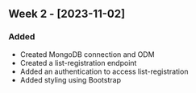 ## Week 2 - [2023-11-02]
### Added
- Created MongoDB connection and ODM
- Created a list-registration endpoint
- Added an authentication to access list-registration
- Added styling using Bootstrap
